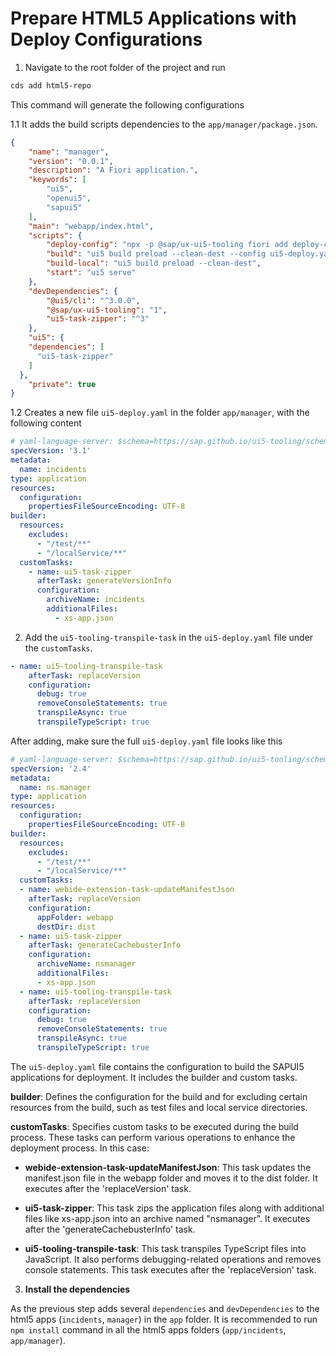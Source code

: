 # Prepare HTML5 Applications with Deploy Configurations

1. Navigate to the root folder of the project and run

```sh
cds add html5-repo
```

This command will generate the following configurations

1.1 It adds the build scripts dependencies to the `app/manager/package.json`.

```json
{
    "name": "manager",
    "version": "0.0.1",
    "description": "A Fiori application.",
    "keywords": [
        "ui5",
        "openui5",
        "sapui5"
    ],
    "main": "webapp/index.html",
    "scripts": {
        "deploy-config": "npx -p @sap/ux-ui5-tooling fiori add deploy-config cf",
        "build": "ui5 build preload --clean-dest --config ui5-deploy.yaml",
        "build-local": "ui5 build preload --clean-dest",
        "start": "ui5 serve"
    },
    "devDependencies": {
        "@ui5/cli": "^3.0.0",
        "@sap/ux-ui5-tooling": "1",
        "ui5-task-zipper": "^3"
    },
    "ui5": {
    "dependencies": [
      "ui5-task-zipper"
    ]
  },
    "private": true
}
```

1.2 Creates a new file `ui5-deploy.yaml` in the folder `app/manager`, with the following content

```yaml
# yaml-language-server: $schema=https://sap.github.io/ui5-tooling/schema/ui5.yaml.json
specVersion: '3.1'
metadata:
  name: incidents
type: application
resources:
  configuration:
    propertiesFileSourceEncoding: UTF-8
builder:
  resources:
    excludes:
      - "/test/**"
      - "/localService/**"
  customTasks:
    - name: ui5-task-zipper
      afterTask: generateVersionInfo
      configuration:
        archiveName: incidents
        additionalFiles:
          - xs-app.json
```

2. Add the `ui5-tooling-transpile-task` in the `ui5-deploy.yaml` file under the `customTasks`.

```yaml
- name: ui5-tooling-transpile-task
    afterTask: replaceVersion
    configuration:
      debug: true
      removeConsoleStatements: true
      transpileAsync: true
      transpileTypeScript: true 
```

After adding, make sure the full `ui5-deploy.yaml` file looks like this

```yaml
# yaml-language-server: $schema=https://sap.github.io/ui5-tooling/schema/ui5.yaml.json
specVersion: '2.4'
metadata:
  name: ns.manager
type: application
resources:
  configuration:
    propertiesFileSourceEncoding: UTF-8
builder:
  resources:
    excludes:
      - "/test/**"
      - "/localService/**"
  customTasks:
  - name: webide-extension-task-updateManifestJson
    afterTask: replaceVersion
    configuration:
      appFolder: webapp
      destDir: dist
  - name: ui5-task-zipper
    afterTask: generateCachebusterInfo
    configuration:
      archiveName: nsmanager
      additionalFiles:
      - xs-app.json
  - name: ui5-tooling-transpile-task
    afterTask: replaceVersion
    configuration:
      debug: true
      removeConsoleStatements: true
      transpileAsync: true
      transpileTypeScript: true 

```

The `ui5-deploy.yaml` file contains the configuration to build the SAPUI5 applications for deployment. It includes the builder and custom tasks.

**builder**: Defines the configuration for the build and for excluding certain resources from the build, such as test files and local service directories.

**customTasks**: Specifies custom tasks to be executed during the build process. These tasks can perform various operations to enhance the deployment process. In this case:

- **webide-extension-task-updateManifestJson**: This task updates the manifest.json file in the webapp folder and moves it to the dist folder. It executes after the 'replaceVersion' task.

- **ui5-task-zipper**: This task zips the application files along with additional files like xs-app.json into an archive named "nsmanager". It executes after the 'generateCachebusterInfo' task.

- **ui5-tooling-transpile-task**: This task transpiles TypeScript files into JavaScript. It also performs debugging-related operations and removes console statements. This task executes after the 'replaceVersion' task.

3. **Install the dependencies**

As the previous step adds several `dependencies` and `devDependencies` to the html5 apps (`incidents`, `manager`) in the `app` folder. It is recommended to run `npm install` command in all the html5 apps folders (`app/incidents`, `app/manager`).
